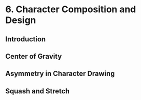 # 6. Character Composition and Design

## Introduction

## Center of Gravity

## Asymmetry in Character Drawing

## Squash and Stretch
